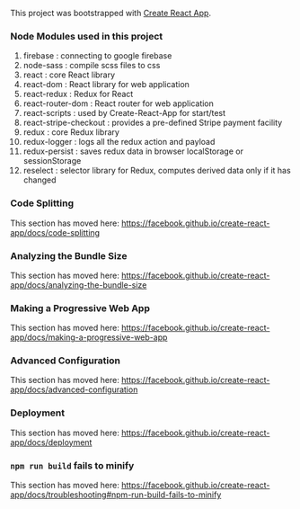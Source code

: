 This project was bootstrapped with [Create React App](https://github.com/facebook/create-react-app).

### Node Modules used in this project
1.  firebase              :  connecting to google firebase
2.  node-sass             :  compile scss files to css
3.  react                 :  core React library
4.  react-dom             :  React library for web application
5.  react-redux           :  Redux for React
6.  react-router-dom      :  React router for web application
7.  react-scripts         :  used by Create-React-App for start/test
8.  react-stripe-checkout :  provides a pre-defined Stripe payment facility
9.  redux                 :  core Redux library
10. redux-logger          :  logs all the redux action and payload
11. redux-persist         :  saves redux data in browser localStorage or sessionStorage
12. reselect              :  selector library for Redux, computes derived data only if it has changed

### Code Splitting

This section has moved here: https://facebook.github.io/create-react-app/docs/code-splitting

### Analyzing the Bundle Size

This section has moved here: https://facebook.github.io/create-react-app/docs/analyzing-the-bundle-size

### Making a Progressive Web App

This section has moved here: https://facebook.github.io/create-react-app/docs/making-a-progressive-web-app

### Advanced Configuration

This section has moved here: https://facebook.github.io/create-react-app/docs/advanced-configuration

### Deployment

This section has moved here: https://facebook.github.io/create-react-app/docs/deployment

### `npm run build` fails to minify

This section has moved here: https://facebook.github.io/create-react-app/docs/troubleshooting#npm-run-build-fails-to-minify
